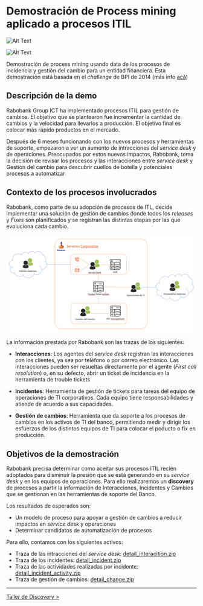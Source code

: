 # Demostración de Process mining aplicado a procesos ITIL

![Alt Text](https://img.shields.io/badge/IBM%20MyInvenio-blue.svg?style=plastic)

![Alt Text](https://img.shields.io/badge/Phase-Released-green.svg?style=plastic)

Demostración de process mining usando data de los procesos de incidencia y
gestión del cambio para un entidad financiera. Esta demostración está basada en
el *challenge* de BPI de 2014 (más info [acá](https://www.win.tue.nl/bpi/doku.php?id=2014:challenge&redirect=1id=2014/challenge))

## Descripción de la demo

Rabobank Group ICT ha implementado  procesos ITIL para gestión de cambios. El
objetivo que se plantearon fue incrementar la cantidad de cambios y la velocidad
para llevarlos a producción. El objetivo final es colocar más rápido productos
en el mercado.

Después de 6 meses funcionando con los nuevos procesos y herramientas de soporte,
empezaron a ver un aumento de intracciones del *service desk* y de operaciones.
Preocupados por estos nuevos impactos, Rabobank, toma la decisión de revisar los
procesos y las interacciones entre *service desk* y Gestión del cambio para
descubrir cuellos de botella y potenciales procesos a automatizar

## Contexto de los procesos involucrados ##

Rabobank, como parte de su adopción de procesos de ITL, decide implementar una
solución de gestión de cambios donde todos los *releases* y *Fixes* son
planificados y se registran las distintas etapas por las que evoluciona cada
cambio.

![Alt Text](/img/Contexto%20de%20procesos.PNG)

La información prestada por Rabobank son las trazas de los siguientes:

* **Interacciones**: Los agentes del *service desk* registran las interacciones
con los clientes, ya sea por teléfono o por correo electrónico. Las interacciones
pueden ser resueltas directamente por el agente (*First call resolution*) o, en
su defecto, abrir un ticket de incidencia en la herramienta de trouble tickets

* **Incidentes**: Herramienta de gestión de tickets para tareas del equipo de
operaciones de TI corporativos. Cada equipo tiene responsabilidades y atiende
de acuerdo a sus capacidades.

* **Gestión de cambios**: Herramienta que da soporte a los procesos de cambios
en los activos de TI del banco, permitiendo medir y dirigir los esfuerzos de los
distintos equipos de TI para colocar el poducto o fix en producción.

## Objetivos de la demostración ##

Rabobank precisa determinar como aceitar sus procesos ITIL recién adoptados para
disminuir la presión que se está generando en su *service desk* y en los equipos
de operaciones. Para ello realizaremos un **discovery** de procesos a partir la
información de Interacciones, Incidentes y Cambios que se gestionan en las
herramientas de soporte del Banco.

Los resultados de esperados son:

* Un modelo de proceso para apoyar a gestión de cambios a reducir impactos en *service desk* y operaciones
* Determinar candidatos de automatización de procesos

Para ello, contamos con los siguientes activos:

* Traza de las intracciones del *service desk*: [detail_interacition.zip](/asssets/detail_interaction.zip)
* Traza de los incidentes: [detail_incident.zip](assets/detail_incidents.zip)
* Traza de las actividades realizadas por incidente: [detail_incident_activity.zip](/assets/detail_incident_activity.zip)
* Traza de gestión de cambios: [detail_change.zip](/assets/detail_change.zip)

---

[Taller de Discovery >](/Discovery.md)
